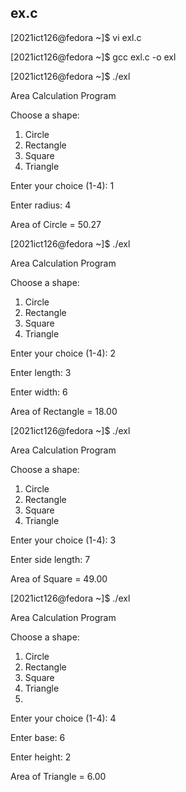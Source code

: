 ## ex.c


[2021ict126@fedora ~]$ vi exl.c

[2021ict126@fedora ~]$ gcc exl.c -o exl

[2021ict126@fedora ~]$ ./exl

Area Calculation Program

Choose a shape:
1. Circle
2. Rectangle
3. Square
4. Triangle
   
Enter your choice (1-4): 1

Enter radius: 4

Area of Circle = 50.27

[2021ict126@fedora ~]$ ./exl

Area Calculation Program

Choose a shape:
1. Circle
2. Rectangle
3. Square
4. Triangle
   
Enter your choice (1-4): 2

Enter length: 3

Enter width: 6

Area of Rectangle = 18.00

[2021ict126@fedora ~]$ ./exl

Area Calculation Program

Choose a shape:


1. Circle
2. Rectangle
3. Square
4. Triangle
   
Enter your choice (1-4): 3

Enter side length: 7

Area of Square = 49.00

[2021ict126@fedora ~]$ ./exl


Area Calculation Program

Choose a shape:

1. Circle
2. Rectangle
3. Square
4. Triangle
5. 
Enter your choice (1-4): 4

Enter base: 6

Enter height: 2

Area of Triangle = 6.00


